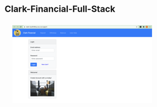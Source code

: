 # Clark-Financial-Full-Stack
<br>
<div align="center" height="400px" width="600px" color="dodgerblue">
  <img src="app.png" height="90%" width="90%">
</div>
